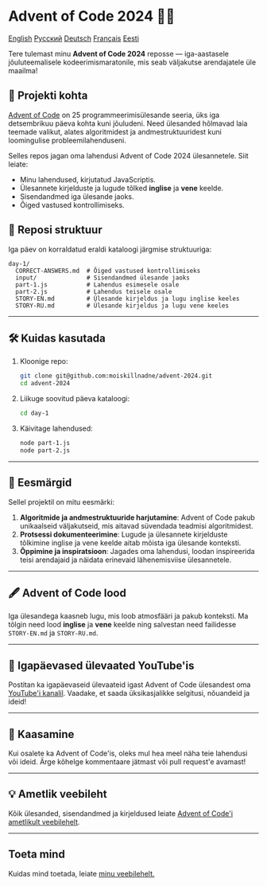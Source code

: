 
# Advent of Code 2024 🎄✨

[English](README.md)
[Русский](README-RU.md)
[Deutsch](README-DE.md)
[Français](README-FR.md)
[Eesti](README-ET.md)

Tere tulemast minu **Advent of Code 2024** reposse — iga-aastasele jõuluteemalisele kodeerimismaratonile, mis seab väljakutse arendajatele üle maailma!

## 📖 Projekti kohta
[Advent of Code](https://adventofcode.com/) on 25 programmeerimisülesande seeria, üks iga detsembrikuu päeva kohta kuni jõuludeni. Need ülesanded hõlmavad laia teemade valikut, alates algoritmidest ja andmestruktuuridest kuni loomingulise probleemilahenduseni.

Selles repos jagan oma lahendusi Advent of Code 2024 ülesannetele. Siit leiate:
- Minu lahendused, kirjutatud JavaScriptis.
- Ülesannete kirjelduste ja lugude tõlked **inglise** ja **vene** keelde.
- Sisendandmed iga ülesande jaoks.
- Õiged vastused kontrollimiseks.

## 🚀 Reposi struktuur
Iga päev on korraldatud eraldi kataloogi järgmise struktuuriga:

```
day-1/
  CORRECT-ANSWERS.md  # Õiged vastused kontrollimiseks
  input/              # Sisendandmed ülesande jaoks
  part-1.js           # Lahendus esimesele osale
  part-2.js           # Lahendus teisele osale
  STORY-EN.md         # Ülesande kirjeldus ja lugu inglise keeles
  STORY-RU.md         # Ülesande kirjeldus ja lugu vene keeles
```

---

## 🛠️ Kuidas kasutada
1. Kloonige repo:
   ```bash
   git clone git@github.com:moiskillnadne/advent-2024.git
   cd advent-2024
   ```
2. Liikuge soovitud päeva kataloogi:
   ```bash
   cd day-1
   ```
3. Käivitage lahendused:
   ```bash
   node part-1.js
   node part-2.js
   ```

---

## 🌟 Eesmärgid
Sellel projektil on mitu eesmärki:
1. **Algoritmide ja andmestruktuuride harjutamine**: Advent of Code pakub unikaalseid väljakutseid, mis aitavad süvendada teadmisi algoritmidest.
2. **Protsessi dokumenteerimine**: Lugude ja ülesannete kirjelduste tõlkimine inglise ja vene keelde aitab mõista iga ülesande konteksti.
3. **Õppimine ja inspiratsioon**: Jagades oma lahendusi, loodan inspireerida teisi arendajaid ja näidata erinevaid lähenemisviise ülesannetele.

---

## 🖋️ Advent of Code lood
Iga ülesandega kaasneb lugu, mis loob atmosfääri ja pakub konteksti. Ma tõlgin need lood **inglise** ja **vene** keelde ning salvestan need failidesse `STORY-EN.md` ja `STORY-RU.md`.

---

## 🎥 Igapäevased ülevaated YouTube'is
Postitan ka igapäevaseid ülevaateid igast Advent of Code ülesandest oma [YouTube'i kanalil](https://www.youtube.com/@viktor.riabkov). Vaadake, et saada üksikasjalikke selgitusi, nõuandeid ja ideid!

---

## 🤝 Kaasamine
Kui osalete ka Advent of Code'is, oleks mul hea meel näha teie lahendusi või ideid. Ärge kõhelge kommentaare jätmast või pull request'e avamast!

---

## 💡 Ametlik veebileht
Kõik ülesanded, sisendandmed ja kirjeldused leiate [Advent of Code'i ametlikult veebilehelt](https://adventofcode.com/2024).

---

## Toeta mind
Kuidas mind toetada, leiate [minu veebilehelt.](https://riabkov.com/donate)
